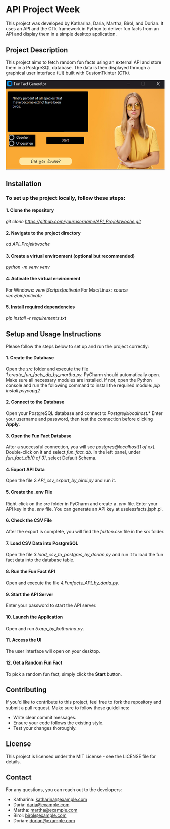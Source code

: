 # **API Project Week** #
This project was developed by Katharina, Daria, Martha, Birol, and Dorian. It uses an API and the CTk framework in Python to deliver fun facts from an API and display them in a simple desktop application.

## **Project Description** ##
This project aims to fetch random fun facts using an external API and store them in a PostgreSQL database. The data is then displayed through a graphical user interface (UI) built with CustomTkinter (CTk).

![Image not found (404)](src/images/ReadMe_picture.png)

## **Installation** ##
### To set up the project locally, follow these steps: ###

#### **1. Clone the repository** ####

*git clone https://github.com/yourusername/API_Projektwoche.git*

#### **2. Navigate to the project directory** ####

*cd API_Projektwoche*

#### **3. Create a virtual environment (optional but recommended)** ####

*python -m venv venv*

#### **4. Activate the virtual environment** ####

For Windows: *venv\Scripts\activate*
For Mac/Linux: *source venv/bin/activate*

#### **5. Install required dependencies** ####

*pip install -r requirements.txt*

## **Setup and Usage Instructions** ##

Please follow the steps below to set up and run the project correctly:

#### **1. Create the Database** ####

Open the *src* folder and execute the file *1.create_fun_facts_db_by_martha.py.*
PyCharm should automatically open. Make sure all necessary modules are installed. If not, open the Python console and run the following command to install the required module:
*pip install psycopg2*

#### **2. Connect to the Database** ####

Open your PostgreSQL database and connect to *Postgre@localhost.**
Enter your username and password, then test the connection before clicking **Apply**.

#### **3. Open the Fun Fact Database** ####

After a successful connection, you will see *postgres@localhost[1 of xx]*. Double-click on it and select *fun_fact_db*.
In the left panel, under *fun_fact_db[0 of 3]*, select Default Schema.

#### **4. Export API Data** ####

Open the file *2.API_csv_export_by_birol.py* and run it.

#### **5. Create the .env File** ####

Right-click on the *src* folder in PyCharm and create a *.env* file.
Enter your API key in the *.env* file. You can generate an API key at uselessfacts.jsph.pl.

#### **6. Check the CSV File** ####

After the export is complete, you will find the *fakten.csv* file in the *src* folder.

#### **7. Load CSV Data into PostgreSQL** ####

Open the file *3.load_csv_to_postgres_by_dorian.py* and run it to load the fun fact data into the database table.

#### **8. Run the Fun Fact API** ####

Open and execute the file *4.Funfacts_API_by_daria.py*.

#### **9. Start the API Server** ####

Enter your password to start the API server.

#### **10. Launch the Application** ####

Open and run *5.app_by_katharina.py*.

#### **11. Access the UI** ####

The user interface will open on your desktop.

#### **12. Get a Random Fun Fact** ####

To pick a random fun fact, simply click the **Start** button.

## Contributing ##
If you'd like to contribute to this project, feel free to fork the repository and submit a pull request. Make sure to follow these guidelines:

- Write clear commit messages.
- Ensure your code follows the existing style.
- Test your changes thoroughly.

## License ## 
This project is licensed under the MIT License - see the LICENSE file for details.

## Contact ##
For any questions, you can reach out to the developers:

- Katharina: katharina@example.com
- Daria: daria@example.com
- Martha: martha@example.com
- Birol: birol@example.com
- Dorian: dorian@example.com